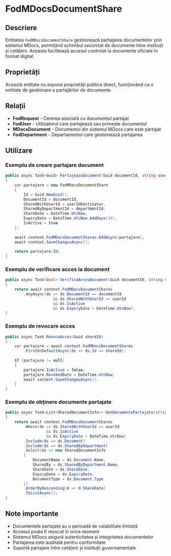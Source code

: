 # FodMDocsDocumentShare

## Descriere
Entitatea `FodMDocsDocumentShare` gestionează partajarea documentelor prin sistemul MDocs, permițând schimbul securizat de documente între instituții și cetățeni. Aceasta facilitează accesul controlat la documente oficiale în format digital.

## Proprietăți

Această entitate nu expune proprietăți publice direct, funcționând ca o entitate de gestionare a partajărilor de documente.

## Relații
- **FodRequest** - Cererea asociată cu documentul partajat
- **FodUser** - Utilizatorul care partajează sau primește documentul
- **MDocsDocument** - Documentul din sistemul MDocs care este partajat
- **FodDepartment** - Departamentul care gestionează partajarea

## Utilizare

### Exemplu de creare partajare document
```csharp
public async Task<Guid> PartajeazaDocument(Guid documentId, string userIdDestinatar, int departmentId)
{
    var partajare = new FodMDocsDocumentShare
    {
        Id = Guid.NewGuid(),
        DocumentId = documentId,
        SharedWithUserId = userIdDestinatar,
        SharedByDepartmentId = departmentId,
        ShareDate = DateTime.UtcNow,
        ExpiryDate = DateTime.UtcNow.AddDays(30),
        IsActive = true
    };
    
    await context.FodMDocsDocumentShares.AddAsync(partajare);
    await context.SaveChangesAsync();
    
    return partajare.Id;
}
```

### Exemplu de verificare acces la document
```csharp
public async Task<bool> VerificaAccesDocument(Guid documentId, string userId)
{
    return await context.FodMDocsDocumentShares
        .AnyAsync(ds => ds.DocumentId == documentId 
                     && ds.SharedWithUserId == userId 
                     && ds.IsActive 
                     && ds.ExpiryDate > DateTime.UtcNow);
}
```

### Exemplu de revocare acces
```csharp
public async Task RevocaAcces(Guid shareId)
{
    var partajare = await context.FodMDocsDocumentShares
        .FirstOrDefaultAsync(ds => ds.Id == shareId);
    
    if (partajare != null)
    {
        partajare.IsActive = false;
        partajare.RevokedDate = DateTime.UtcNow;
        await context.SaveChangesAsync();
    }
}
```

### Exemplu de obținere documente partajate
```csharp
public async Task<List<SharedDocumentInfo>> GetDocumentePartajate(string userId)
{
    return await context.FodMDocsDocumentShares
        .Where(ds => ds.SharedWithUserId == userId 
                  && ds.IsActive 
                  && ds.ExpiryDate > DateTime.UtcNow)
        .Include(ds => ds.Document)
        .Include(ds => ds.SharedByDepartment)
        .Select(ds => new SharedDocumentInfo
        {
            DocumentName = ds.Document.Name,
            SharedBy = ds.SharedByDepartment.Name,
            ShareDate = ds.ShareDate,
            ExpiryDate = ds.ExpiryDate,
            DocumentType = ds.Document.Type
        })
        .OrderByDescending(d => d.ShareDate)
        .ToListAsync();
}
```

## Note importante
- Documentele partajate au o perioadă de valabilitate limitată
- Accesul poate fi revocat în orice moment
- Sistemul MDocs asigură autenticitatea și integritatea documentelor
- Partajarea este auditată pentru conformitate
- Suportă partajare între cetățeni și instituții guvernamentale